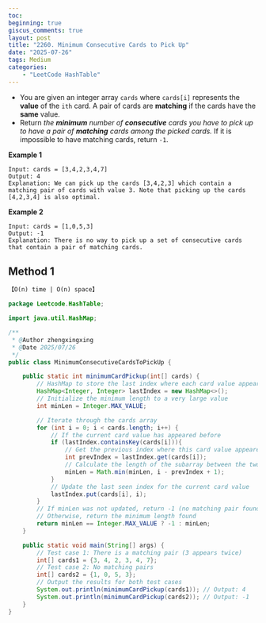 ```yaml
---
toc:
beginning: true
giscus_comments: true
layout: post
title: "2260. Minimum Consecutive Cards to Pick Up"
date: "2025-07-26"
tags: Medium
categories:
    - "LeetCode HashTable"
---
```



- You are given an integer array `cards` where `cards[i]` represents the **value** of the `ith` card. A pair of cards are **matching** if the cards have the **same** value.
- Return *the **minimum** number of **consecutive** cards you have to pick up to have a pair of **matching** cards among the picked cards.* If it is impossible to have matching cards, return `-1`.

**Example 1**

```
Input: cards = [3,4,2,3,4,7]
Output: 4
Explanation: We can pick up the cards [3,4,2,3] which contain a matching pair of cards with value 3. Note that picking up the cards [4,2,3,4] is also optimal.
```

**Example 2**

```
Input: cards = [1,0,5,3]
Output: -1
Explanation: There is no way to pick up a set of consecutive cards that contain a pair of matching cards.
```

## Method 1

```tex
【O(n) time | O(n) space】
```

```java
package Leetcode.HashTable;

import java.util.HashMap;

/**
 * @Author zhengxingxing
 * @Date 2025/07/26
 */
public class MinimumConsecutiveCardsToPickUp {

    public static int minimumCardPickup(int[] cards) {
        // HashMap to store the last index where each card value appeared
        HashMap<Integer, Integer> lastIndex = new HashMap<>();
        // Initialize the minimum length to a very large value
        int minLen = Integer.MAX_VALUE;

        // Iterate through the cards array
        for (int i = 0; i < cards.length; i++) {
            // If the current card value has appeared before
            if (lastIndex.containsKey(cards[i])){
                // Get the previous index where this card value appeared
                int prevIndex = lastIndex.get(cards[i]);
                // Calculate the length of the subarray between the two matching cards (inclusive)
                minLen = Math.min(minLen, i - prevIndex + 1);
            }
            // Update the last seen index for the current card value
            lastIndex.put(cards[i], i);
        }
        // If minLen was not updated, return -1 (no matching pair found)
        // Otherwise, return the minimum length found
        return minLen == Integer.MAX_VALUE ? -1 : minLen;
    }

    public static void main(String[] args) {
        // Test case 1: There is a matching pair (3 appears twice)
        int[] cards1 = {3, 4, 2, 3, 4, 7};
        // Test case 2: No matching pairs
        int[] cards2 = {1, 0, 5, 3};
        // Output the results for both test cases
        System.out.println(minimumCardPickup(cards1)); // Output: 4
        System.out.println(minimumCardPickup(cards2)); // Output: -1
    }
}

```





